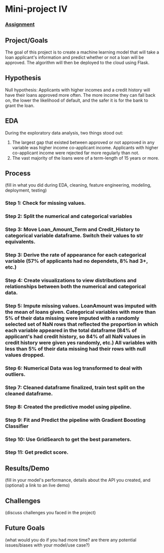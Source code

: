 # Mini-project IV

### [Assignment](assignment.md)

## Project/Goals
The goal of this project is to create a machine learning model that will take a loan applicant's information and predict whether or not a loan will be approved.
The algorithm will then be deployed to the cloud using Flask.

## Hypothesis
Null hypothesis: Applicants with higher incomes and a credit history will have their loans approved more often.  The more income they can fall back on, the lower the likelihood of default, and the safer it is for the bank to grant the loan.

## EDA 
During the exploratory data analysis, two things stood out:

1. The largest gap that existed between approved or not approved in any variable was higher income co-applicant income.  Applicants with higher co-applicant income were rejected far more regularly than not.
2. The vast majority of the loans were of a term-length of 15 years or more.


## Process
(fill in what you did during EDA, cleaning, feature engineering, modeling, deployment, testing)
### Step 1: Check for missing values.
### Step 2: Split the numerical and categorical variables
### Step 3: Move Loan_Amount_Term and Credit_History to categorical variable dataframe.  Switch their values to str equivalents.
### Step 3: Derive the rate of appearance for each categorical variable (57% of applicants had no dependets, 8% had 3+, etc.)
### Step 4: Create visualizations to view distributions and relationships between both the numerical and categorical data.
### Step 5: Impute missing values.  LoanAmount was imputed with the mean of loans given.  Categorical variables with more than 5% of their data missing were imputed with a randomly selected set of NaN rows that reflected the proportion in which each variable appeared in the total dataframe (84% of applicant's had credit history, so 84% of all NaN values in credit history were given yes randomly, etc.)  All variables with less than 5% of their data missing had their rows with null values dropped.
### Step 6: Numerical Data was log transformed to deal with outliers.
### Step 7: Cleaned dataframe finalized, train test split on the cleaned dataframe.
### Step 8: Created the predictive model using pipeline.
### Step 9: Fit and Predict the pipeline with Gradient Boosting Classifier
### Step 10: Use GridSearch to get the best parameters.
### Step 11: Get predict score.


## Results/Demo
(fill in your model's performance, details about the API you created, and (optional) a link to an live demo)

## Challenges 
(discuss challenges you faced in the project)

## Future Goals
(what would you do if you had more time? are there any potential issues/biases with your model/use case?)
